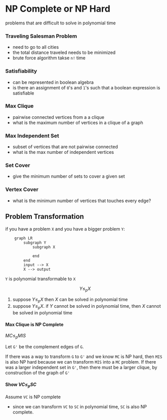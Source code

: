 # NP Complete or NP Hard

problems that are difficult to solve in polynomial time

### Traveling Salesman Problem

* need to go to all cities
* the total distance traveled needs to be minimized
* brute force algorithm takse `n!` time

### Satisfiability

* can be represented in boolean algebra
* is there an assignment of `0`'s and `1`'s such that a boolean expression is satisfiable

### Max Clique

* pairwise connected vertices from a a clique
* what is the maximum number of vertices in a clique of a graph

### Max Independent Set

* subset of vertices that are not pairwise connected
* what is the max number of independent vertices

### Set Cover

* give the minimum number of sets to cover a given set

### Vertex Cover

* what is the minimum number of vertices that touches every edge?

## Problem Transformation

if you have a problem `X` and you have a bigger problem `Y`:

```mermaid
    graph LR
        subgraph Y
            subgraph X

            end
        end
        input --> X
        X --> output
```

`Y` is polynomial transformable to `X`

$$
Y \le_p X
$$

1. suppose $Y \le_p X$ then $X$ can be solved in polynomial time
2. suppose $Y \le_p X$. if $Y$ cannot be solved in polynomial time, then $X$ cannot be solved in polynomial time

#### Max Clique is NP Complete

$MC \le_p MIS$

Let `G'` be the complement edges of `G`.

If there was a way to transform `G` to `G'` and we know `MC` is NP hard, then `MIS` is also NP hard because we can transform `MIS` into a `MC` problem. If there was a larger independent set in `G'`, then there must be a larger clique, by construction of the graph of `G'`

#### Show $VC \le_p SC$

Assume `VC` is NP complete

* since we can transform `VC` to `SC` in polynomial time, `SC` is also NP complete.
